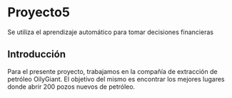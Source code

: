 # Proyecto5
Se utiliza el aprendizaje automático para tomar decisiones financieras


## Introducción

Para el presente proyecto, trabajamos en la compañía de extracción de petróleo OilyGiant. El objetivo del mismo es encontrar los mejores lugares donde abrir 200 pozos nuevos de petróleo.
